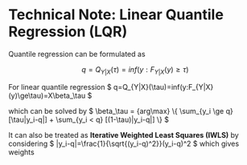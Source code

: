 # Technical Note: Linear Quantile Regression (LQR)

Quantile regression can be formulated as

$$ q=Q_{Y|X}(\tau)=inf(y:F_{Y|X}(y)\ge\tau) $$

For linear quantile regression
$ q=Q_{Y|X}(\tau)=inf(y:F_{Y|X}(y)\ge\tau)=X\beta_\tau $

which can be solved by
$ \beta_\tau = {arg\max} \\{ \sum_{y_i \ge q} [\tau|y_i-q|] + \sum_{y_i < q} [(1-\tau)|y_i-q|] \\} $

It can also be treated as **Iterative Weighted Least Squares (IWLS)** by considering 
$ |y_i-q|=\frac{1}{\sqrt{(y_i-q)^2}}(y_i-q)^2 $
which gives weights
